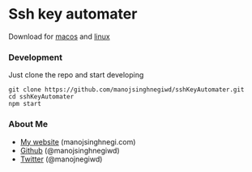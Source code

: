 # Ssh key automater

Download for [macos](http://www.manojsinghnegi.com/sshKeyAutomater.dmg) and [linux](http://www.manojsinghnegi.com/sshKeyAutomater_1.0.0_amd64.deb)

### Development

Just clone the repo and start developing

```
git clone https://github.com/manojsinghnegiwd/sshKeyAutomater.git
cd sshKeyAutomater
npm start
```

### About Me

 * [My website](http://manojsinghnegi.com) (manojsinghnegi.com)
 * [Github](http://github.com/manojsinghnegiwd) (@manojsinghnegiwd)
 * [Twitter](http://twitter.com/manojnegiwd) (@manojnegiwd)
